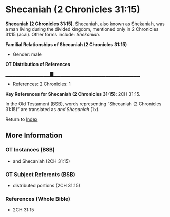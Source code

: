 # Shecaniah (2 Chronicles 31:15)
**Shecaniah (2 Chronicles 31:15)**. 
Shecaniah, also known as Shekaniah, was a man living during the divided kingdom, mentioned only in 2 Chronicles 31:15 (acai). 
Other forms include: 
*Shekaniah*. 




**Familial Relationships of Shecaniah (2 Chronicles 31:15)**


* Gender: male


**OT Distribution of References**

▁▁▁▁▁▁▁▁▁▁▁▁▁█▁▁▁▁▁▁▁▁▁▁▁▁▁▁▁▁▁▁▁▁▁▁▁▁▁
* References: 2 Chronicles: 1



**Key References for Shecaniah (2 Chronicles 31:15)**: 
2CH 31:15. 


In the Old Testament (BSB), words representing “Shecaniah (2 Chronicles 31:15)” are translated as 
*and Shecaniah* (1x). 




Return to [Index](00-Index.md)

## More Information

### OT Instances (BSB)

* and Shecaniah (2CH 31:15)



### OT Subject Referents (BSB)

* distributed portions (2CH 31:15)



### References (Whole Bible)

* 2CH 31:15



